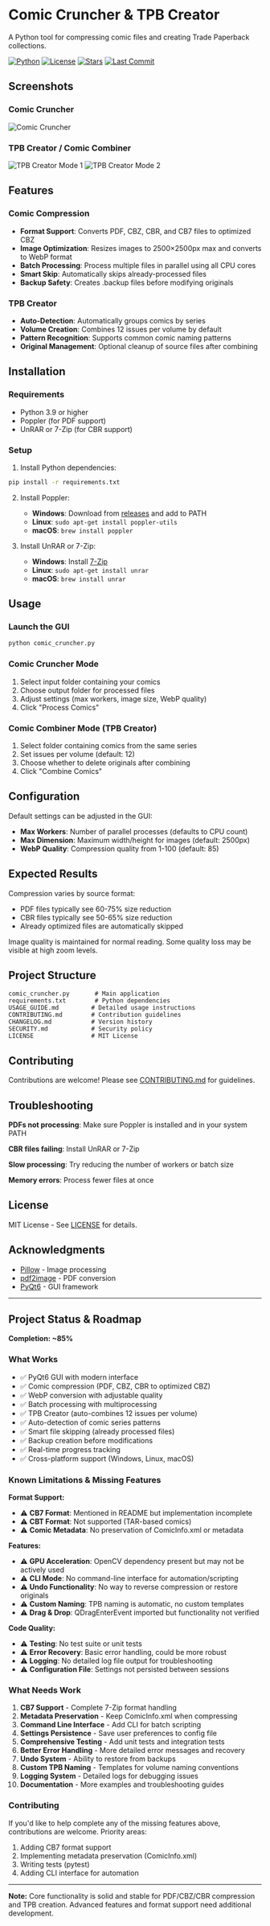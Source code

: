 # Comic Cruncher & TPB Creator

A Python tool for compressing comic files and creating Trade Paperback collections.

[![Python](https://img.shields.io/badge/Python-3.9+-3776AB?style=flat-square&logo=python&logoColor=white)](https://python.org)
[![License](https://img.shields.io/badge/License-MIT-green?style=flat-square)](LICENSE)
[![Stars](https://img.shields.io/github/stars/wesellis/APP-Comic-Cruncher-PDF-CBZ-CBR-Compression-TPB-Creator?style=flat-square)](https://github.com/wesellis/APP-Comic-Cruncher-PDF-CBZ-CBR-Compression-TPB-Creator/stargazers)
[![Last Commit](https://img.shields.io/github/last-commit/wesellis/APP-Comic-Cruncher-PDF-CBZ-CBR-Compression-TPB-Creator?style=flat-square)](https://github.com/wesellis/APP-Comic-Cruncher-PDF-CBZ-CBR-Compression-TPB-Creator/commits)

## Screenshots

### Comic Cruncher
![Comic Cruncher](assets/pictures/ComicCruncher1.png)

### TPB Creator / Comic Combiner
![TPB Creator Mode 1](assets/pictures/ComicCombiner1.png)
![TPB Creator Mode 2](assets/pictures/ComicCombiner2.png)

## Features

### Comic Compression
- **Format Support**: Converts PDF, CBZ, CBR, and CB7 files to optimized CBZ
- **Image Optimization**: Resizes images to 2500×2500px max and converts to WebP format
- **Batch Processing**: Process multiple files in parallel using all CPU cores
- **Smart Skip**: Automatically skips already-processed files
- **Backup Safety**: Creates .backup files before modifying originals

### TPB Creator
- **Auto-Detection**: Automatically groups comics by series
- **Volume Creation**: Combines 12 issues per volume by default
- **Pattern Recognition**: Supports common comic naming patterns
- **Original Management**: Optional cleanup of source files after combining

## Installation

### Requirements
- Python 3.9 or higher
- Poppler (for PDF support)
- UnRAR or 7-Zip (for CBR support)

### Setup

1. Install Python dependencies:
```bash
pip install -r requirements.txt
```

2. Install Poppler:
   - **Windows**: Download from [releases](https://github.com/oschwartz10612/poppler-windows/releases) and add to PATH
   - **Linux**: `sudo apt-get install poppler-utils`
   - **macOS**: `brew install poppler`

3. Install UnRAR or 7-Zip:
   - **Windows**: Install [7-Zip](https://www.7-zip.org/)
   - **Linux**: `sudo apt-get install unrar`
   - **macOS**: `brew install unrar`

## Usage

### Launch the GUI
```bash
python comic_cruncher.py
```

### Comic Cruncher Mode
1. Select input folder containing your comics
2. Choose output folder for processed files
3. Adjust settings (max workers, image size, WebP quality)
4. Click "Process Comics"

### Comic Combiner Mode (TPB Creator)
1. Select folder containing comics from the same series
2. Set issues per volume (default: 12)
3. Choose whether to delete originals after combining
4. Click "Combine Comics"

## Configuration

Default settings can be adjusted in the GUI:
- **Max Workers**: Number of parallel processes (defaults to CPU count)
- **Max Dimension**: Maximum width/height for images (default: 2500px)
- **WebP Quality**: Compression quality from 1-100 (default: 85)

## Expected Results

Compression varies by source format:
- PDF files typically see 60-75% size reduction
- CBR files typically see 50-65% size reduction
- Already optimized files are automatically skipped

Image quality is maintained for normal reading. Some quality loss may be visible at high zoom levels.

## Project Structure

```
comic_cruncher.py       # Main application
requirements.txt        # Python dependencies
USAGE_GUIDE.md         # Detailed usage instructions
CONTRIBUTING.md        # Contribution guidelines
CHANGELOG.md           # Version history
SECURITY.md            # Security policy
LICENSE                # MIT License
```

## Contributing

Contributions are welcome! Please see [CONTRIBUTING.md](CONTRIBUTING.md) for guidelines.

## Troubleshooting

**PDFs not processing**: Make sure Poppler is installed and in your system PATH

**CBR files failing**: Install UnRAR or 7-Zip

**Slow processing**: Try reducing the number of workers or batch size

**Memory errors**: Process fewer files at once

## License

MIT License - See [LICENSE](LICENSE) for details.

## Acknowledgments

- [Pillow](https://python-pillow.org/) - Image processing
- [pdf2image](https://github.com/Belval/pdf2image) - PDF conversion
- [PyQt6](https://www.riverbankcomputing.com/software/pyqt/) - GUI framework

---

## Project Status & Roadmap

**Completion: ~85%**

### What Works
- ✅ PyQt6 GUI with modern interface
- ✅ Comic compression (PDF, CBZ, CBR to optimized CBZ)
- ✅ WebP conversion with adjustable quality
- ✅ Batch processing with multiprocessing
- ✅ TPB Creator (auto-combines 12 issues per volume)
- ✅ Auto-detection of comic series patterns
- ✅ Smart file skipping (already processed files)
- ✅ Backup creation before modifications
- ✅ Real-time progress tracking
- ✅ Cross-platform support (Windows, Linux, macOS)

### Known Limitations & Missing Features

**Format Support:**
- ⚠️ **CB7 Format**: Mentioned in README but implementation incomplete
- ⚠️ **CBT Format**: Not supported (TAR-based comics)
- ⚠️ **Comic Metadata**: No preservation of ComicInfo.xml or metadata

**Features:**
- ⚠️ **GPU Acceleration**: OpenCV dependency present but may not be actively used
- ⚠️ **CLI Mode**: No command-line interface for automation/scripting
- ⚠️ **Undo Functionality**: No way to reverse compression or restore originals
- ⚠️ **Custom Naming**: TPB naming is automatic, no custom templates
- ⚠️ **Drag & Drop**: QDragEnterEvent imported but functionality not verified

**Code Quality:**
- ⚠️ **Testing**: No test suite or unit tests
- ⚠️ **Error Recovery**: Basic error handling, could be more robust
- ⚠️ **Logging**: No detailed log file output for troubleshooting
- ⚠️ **Configuration File**: Settings not persisted between sessions

### What Needs Work

1. **CB7 Support** - Complete 7-Zip format handling
2. **Metadata Preservation** - Keep ComicInfo.xml when compressing
3. **Command Line Interface** - Add CLI for batch scripting
4. **Settings Persistence** - Save user preferences to config file
5. **Comprehensive Testing** - Add unit tests and integration tests
6. **Better Error Handling** - More detailed error messages and recovery
7. **Undo System** - Ability to restore from backups
8. **Custom TPB Naming** - Templates for volume naming conventions
9. **Logging System** - Detailed logs for debugging issues
10. **Documentation** - More examples and troubleshooting guides

### Contributing

If you'd like to help complete any of the missing features above, contributions are welcome. Priority areas:
1. Adding CB7 format support
2. Implementing metadata preservation (ComicInfo.xml)
3. Writing tests (pytest)
4. Adding CLI interface for automation

---

**Note:** Core functionality is solid and stable for PDF/CBZ/CBR compression and TPB creation. Advanced features and format support need additional development.
